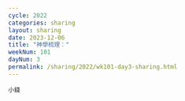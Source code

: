 ```yaml
---
cycle: 2022
categories: sharing
layout: sharing
date: 2023-12-06
title: "神學梳理："
weekNum: 101
dayNum: 3
permalink: /sharing/2022/wk101-day3-sharing.html
---
```


[](https://eccseattle.github.io/media/sharing/2022/wk101/2023-12-06-bin.m4a)

`小錢`